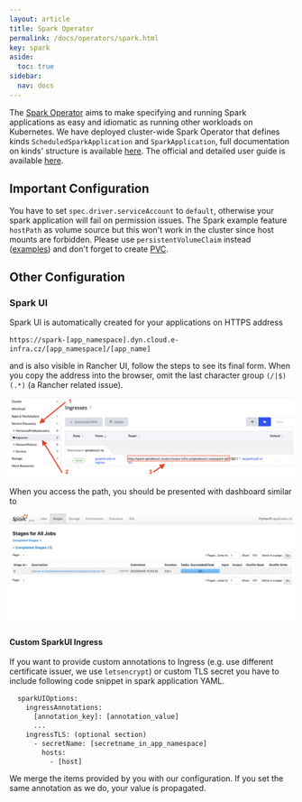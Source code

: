 ```yaml
---
layout: article
title: Spark Operator
permalink: /docs/operators/spark.html
key: spark
aside:
  toc: true
sidebar:
  nav: docs
---
```


The [Spark Operator](https://github.com/GoogleCloudPlatform/spark-on-k8s-operator) aims to make specifying and running Spark applications as easy and idiomatic as running other workloads on Kubernetes. We have deployed cluster-wide Spark Operator that defines kinds `ScheduledSparkApplication` and `SparkApplication`, full documentation on kinds' structure is available [here](https://github.com/GoogleCloudPlatform/spark-on-k8s-operator/blob/master/docs/api-docs.md). The official and detailed user guide is available [here](https://github.com/GoogleCloudPlatform/spark-on-k8s-operator/blob/master/docs/user-guide.md).

## Important Configuration
You have to set `spec.driver.serviceAccount` to  `default`, otherwise your spark application will fail on permission issues. The Spark example feature `hostPath` as volume source but this won't work in the cluster since host mounts are forbidden. Please use `persistentVolumeClaim` instead ([examples](https://github.com/GoogleCloudPlatform/spark-on-k8s-operator/blob/master/docs/user-guide.md#mounting-volumes)) and don't forget to create [PVC](https://docs.cerit.io/docs/pvc.html#pvc).

## Other Configuration

### Spark UI

Spark UI is automatically created for your applications on HTTPS address
```
https://spark-[app_namespace].dyn.cloud.e-infra.cz/[app_namespace]/[app_name]
```
and is also visible in Rancher UI, follow the steps to see its final form. When you copy the address into the browser, omit the last character group `(/|$)(.*)` (a Rancher related issue). 

![sparkaddress](sparkaddress.png)  

When you access the path, you should be presented with dashboard similar to

![sparkdashboard](sparkdashboard.png)  

#### Custom SparkUI Ingress

If you want to provide custom annotations to Ingress (e.g. use different certificate issuer, we use `letsencrypt`) or custom TLS secret you have to include following code snippet in spark application YAML. 

```
  sparkUIOptions:
    ingressAnnotations:
      [annotation_key]: [annotation_value]
      ...
    ingressTLS: (optional section)
      - secretName: [secretname_in_app_namespace]
        hosts:
          - [host]
```

We merge the items provided by you with our configuration. If you set the same annotation as we do, your value is propagated. 



